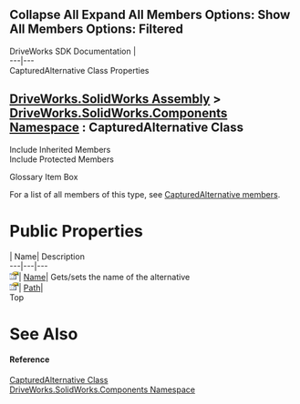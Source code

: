 Collapse All Expand All Members Options: Show All  Members Options: Filtered   
---  
DriveWorks SDK Documentation  |   
---|---  
CapturedAlternative Class Properties   
  
[DriveWorks.SolidWorks Assembly](topic13342.md) > [DriveWorks.SolidWorks.Components Namespace](topic13925.md) : CapturedAlternative Class  
---  
  
Include Inherited Members    
Include Protected Members    


Glossary Item Box

For a list of all members of this type, see [CapturedAlternative members](topic14032.md).

# Public Properties

| Name| Description  
---|---|---  
![Public Property](dotnetimages/publicProperty.gif)| [Name](topic14037.md)| Gets/sets the name of the alternative   
![Public Property](dotnetimages/publicProperty.gif)| [Path](topic14038.md)|   
Top

# See Also

#### Reference

[CapturedAlternative Class](topic14031.md)   
[DriveWorks.SolidWorks.Components Namespace](topic13925.md)


